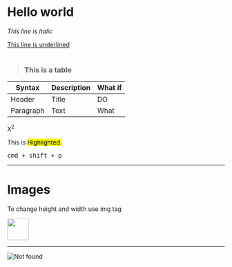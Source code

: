 # Hello world

*This line is italic*

<u>This line is underlined</u>
<br>
<br>
>### This is a table
| Syntax | Description | What if |
| - | - | - |
| Header | Title | DO |
| Paragraph | Text | What |

X<sup>2

This is <mark>Highlighted.

<kbd>cmd + shift + p</kbd>

----

# Images

To change height and width use img tag

<img src="https://avatars.githubusercontent.com/u/101916585?v=4" height="50" width="50">

---

![Not found](https://avatars.githubusercontent.com/u/101916585?v=4 "You are already under my illusion")